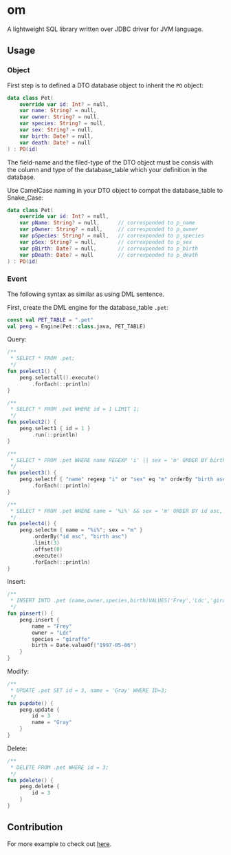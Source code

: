 # om

A lightweight SQL library written over JDBC driver for JVM language. 

## Usage

### Object

First step is to defined a DTO database object to inherit the `PO` object: 

```kotlin
data class Pet(
    override var id: Int? = null,
    var name: String? = null,
    var owner: String? = null,
    var species: String? = null,
    var sex: String? = null,
    var birth: Date? = null,
    var death: Date? = null
) : PO(id)
```

The field-name and the filed-type of the DTO object must be consis with the column and type of 
the database_table which your definition in the database.

Use CamelCase naming in your DTO object to compat the database_table to Snake_Case:

```kotlin
data class Pet(
    override var id: Int? = null,
    var pName: String? = null,      // corresponded to p_name
    var pOwner: String? = null,     // corresponded to p_owner
    var pSpecies: String? = null,   // correxponded to p_species
    var pSex: String? = null,       // correxponded to p_sex   
    var pBirth: Date? = null,       // correxponded to p_birth   
    var pDeath: Date? = null        // correxponded to p_death   
) : PO(id)
```

### Event

The following syntax as similar as using DML sentence.

First, create the DML engine for the database_table `.pet`:

```kotlin
const val PET_TABLE = ".pet"
val peng = Engine(Pet::class.java, PET_TABLE)
```

Query:

```kotlin
/**
 * SELECT * FROM .pet;
 */
fun pselect1() {
    peng.selectall().execute()
        .forEach(::println)
}

/**
 * SELECT * FROM .pet WHERE id = 1 LIMIT 1;
 */
fun pselect2() {
    peng.select1 { id = 1 }
        .run(::println)
}

/**
 * SELECT * FROM .pet WHERE name REGEXP 'i' || sex = 'm' ORDER BY birth asc LIMIT 3 OFFSET 0;
 */
fun pselect3() {
    peng.selectf { "name" regexp "i" or "sex" eq "m" orderBy "birth asc" limit 3 offset 0 }
        .forEach(::println)
}

/**
 * SELECT * FROM .pet WHERE name = '%i%' && sex = 'm' ORDER BY id asc, birth asc LIMIT 3 OFFSET 0;
 */
fun pselect4() {
    peng.selectm { name = "%i%"; sex = "m" }
        .orderBy("id asc", "birth asc")
        .limit(3)
        .offset(0)
        .execute()
        .forEach(::println)
}
```

Insert:

```kotlin
/**
 * INSERT INTO .pet (name,owner,species,birth)VALUES('Frey','Ldc','giraffe','1997-05-06');
 */
fun pinsert() {
    peng.insert {
        name = "Frey"
        owner = "Ldc"
        species = "giraffe"
        birth = Date.valueOf("1997-05-06")
    }
}
```

Modify:

```kotlin
/**
 * UPDATE .pet SET id = 3, name = 'Gray' WHERE ID=3;
 */
fun pupdate() {
    peng.update {
        id = 3
        name = "Gray"
    }
}
```

Delete:

```kotlin
/**
 * DELETE FROM .pet WHERE id = 3;
 */
fun pdelete() {
    peng.delete {
        id = 3
    }
}
```

## Contribution

For more example to check out [here][core].

[core]: https://github.com/ldcc/om/tree/master/example/src/event.
